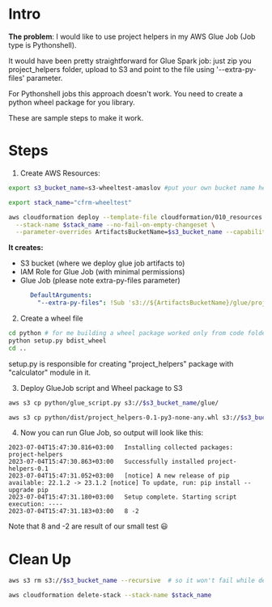 
# Intro
**The problem**: I would like to use project helpers in my AWS Glue Job (Job type is Pythonshell).  

It would have been pretty straightforward for Glue Spark job: just zip you project_helpers folder, upload to S3 and
point to the file using '--extra-py-files' parameter.

For Pythonshell jobs this approach doesn't work. You need to create a python wheel package for you library.

These are sample steps to make it work.

# Steps
1. Create AWS Resources:
```bash
export s3_bucket_name=s3-wheeltest-amaslov #put your own bucket name here

export stack_name="cfrm-wheeltest"

aws cloudformation deploy --template-file cloudformation/010_resources.yaml \
  --stack-name $stack_name --no-fail-on-empty-changeset \
  --parameter-overrides ArtifactsBucketName=$s3_bucket_name --capabilities CAPABILITY_NAMED_IAM
```
**It creates:**
- S3 bucket (where we deploy glue job artifacts to)
- IAM Role for Glue Job (with minimal permissions)
- Glue Job (please note extra-py-files parameter)

```yaml
      DefaultArguments:
        "--extra-py-files": !Sub 's3://${ArtifactsBucketName}/glue/project_helpers-0.1-py3-none-any.whl'        
```

2. Create a wheel file
```bash
cd python # for me building a wheel package worked only from code folder
python setup.py bdist_wheel
cd ..
```

setup.py is responsible for creating "project_helpers" package with "calculator" module in it.


3. Deploy GlueJob script and Wheel package to S3

```bash
aws s3 cp python/glue_script.py s3://$s3_bucket_name/glue/

aws s3 cp python/dist/project_helpers-0.1-py3-none-any.whl s3://$s3_bucket_name/glue/
```

4. Now you can run Glue Job, so output will look like this:

```
2023-07-04T15:47:30.816+03:00	Installing collected packages: project-helpers
2023-07-04T15:47:30.863+03:00	Successfully installed project-helpers-0.1
2023-07-04T15:47:31.052+03:00	[notice] A new release of pip available: 22.1.2 -> 23.1.2 [notice] To update, run: pip install --upgrade pip
2023-07-04T15:47:31.180+03:00	Setup complete. Starting script execution: ----
2023-07-04T15:47:31.183+03:00	8 -2
```
Note that 8 and -2 are result of our small test 😃

# Clean Up
```bash
aws s3 rm s3://$s3_bucket_name --recursive  # so it won't fail while deleting via CloudFormation as S3 bucket is not empty

aws cloudformation delete-stack --stack-name $stack_name

```